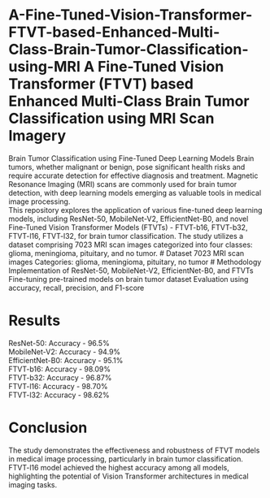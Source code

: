 # A-Fine-Tuned-Vision-Transformer-FTVT-based-Enhanced-Multi-Class-Brain-Tumor-Classification-using-MRI A Fine-Tuned Vision Transformer (FTVT) based Enhanced Multi-Class Brain Tumor Classification using MRI Scan Imagery 
Brain Tumor Classification using Fine-Tuned Deep Learning Models Brain tumors, whether malignant or benign, pose significant health risks and require accurate detection for effective diagnosis and treatment. 
Magnetic Resonance Imaging (MRI) scans are commonly used for brain tumor detection, with deep learning models emerging as valuable tools in medical image processing.  
This repository explores the application of various fine-tuned deep learning models, including ResNet-50, MobileNet-V2, EfficientNet-B0, and novel Fine-Tuned Vision Transformer Models (FTVTs) - FTVT-b16, FTVT-b32, FTVT-l16, FTVT-l32, for brain tumor classification. The study utilizes a dataset comprising 7023 MRI scan images categorized into four classes: glioma, meningioma, pituitary, and no tumor.  # Dataset 7023 MRI scan images Categories: glioma, meningioma, pituitary, no tumor # Methodology Implementation of ResNet-50, MobileNet-V2, EfficientNet-B0, and FTVTs Fine-tuning pre-trained models on brain tumor dataset Evaluation using accuracy, recall, precision, and F1-score 
# Results  
ResNet-50: Accuracy - 96.5%   
MobileNet-V2: Accuracy - 94.9%   
EfficientNet-B0: Accuracy - 95.1%   
FTVT-b16: Accuracy - 98.09%   
FTVT-b32: Accuracy - 96.87%   
FTVT-l16: Accuracy - 98.70%   
FTVT-l32: Accuracy - 98.62%
# Conclusion 
The study demonstrates the effectiveness and robustness of FTVT models in medical image processing, particularly in brain tumor classification. FTVT-l16 model achieved the highest accuracy among all models, highlighting the potential of Vision Transformer architectures in medical imaging tasks.
